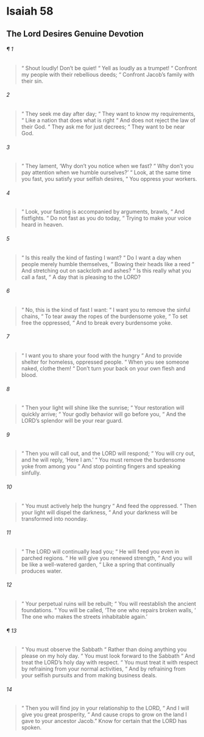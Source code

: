 # Isaiah 58
## The Lord Desires Genuine Devotion
###### ¶ 1
>  “ Shout loudly! Don’t be quiet!
>  “ Yell as loudly as a trumpet!
>  “ Confront my people with their rebellious deeds;
>  “ Confront Jacob’s family with their sin.
###### 2
>  “ They seek me day after day;
>  “ They want to know my requirements,
>  “ Like a nation that does what is right
>  “ And does not reject the law of their God.
>  “ They ask me for just decrees;
>  “ They want to be near God.
###### 3
>  “ They lament, ‘Why don’t you notice when we fast?
>  “ Why don’t you pay attention when we humble ourselves?’
>  “ Look, at the same time you fast, you satisfy your selfish desires,
>  “ You oppress your workers.
###### 4
>  “ Look, your fasting is accompanied by arguments, brawls,
>  “ And fistfights.
>  “ Do not fast as you do today,
>  “ Trying to make your voice heard in heaven.
###### 5
>  “ Is this really the kind of fasting I want?
>  “ Do I want a day when people merely humble themselves,
>  “ Bowing their heads like a reed
>  “ And stretching out on sackcloth and ashes?
>  “ Is this really what you call a fast,
>  “ A day that is pleasing to the LORD?
###### 6
>  “ No, this is the kind of fast I want:
>  “ I want you to remove the sinful chains,
>  “ To tear away the ropes of the burdensome yoke,
>  “ To set free the oppressed,
>  “ And to break every burdensome yoke.
###### 7
>  “ I want you to share your food with the hungry
>  “ And to provide shelter for homeless, oppressed people.
>  “ When you see someone naked, clothe them!
>  “ Don’t turn your back on your own flesh and blood.
###### 8
>  “ Then your light will shine like the sunrise;
>  “ Your restoration will quickly arrive;
>  “ Your godly behavior will go before you,
>  “ And the LORD’s splendor will be your rear guard.
###### 9
>  “ Then you will call out, and the LORD will respond;
>  “ You will cry out, and he will reply, ‘Here I am.’
>  “ You must remove the burdensome yoke from among you
>  “ And stop pointing fingers and speaking sinfully.
###### 10
>  “ You must actively help the hungry
>  “ And feed the oppressed.
>  “ Then your light will dispel the darkness,
>  “ And your darkness will be transformed into noonday.
###### 11
>  “ The LORD will continually lead you;
>  “ He will feed you even in parched regions.
>  “ He will give you renewed strength,
>  “ And you will be like a well-watered garden,
>  “ Like a spring that continually produces water.
###### 12
>  “ Your perpetual ruins will be rebuilt;
>  “ You will reestablish the ancient foundations.
>  “ You will be called, ‘The one who repairs broken walls,
>  ‘ The one who makes the streets inhabitable again.’
###### ¶ 13
>  “ You must observe the Sabbath
>  “ Rather than doing anything you please on my holy day.
>  “ You must look forward to the Sabbath
>  “ And treat the LORD’s holy day with respect.
>  “ You must treat it with respect by refraining from your normal activities,
>  “ And by refraining from your selfish pursuits and from making business deals.
###### 14
>  “ Then you will find joy in your relationship to the LORD,
>  “ And I will give you great prosperity,
>  “ And cause crops to grow on the land I gave to your ancestor Jacob.”
> Know for certain that the LORD has spoken.
